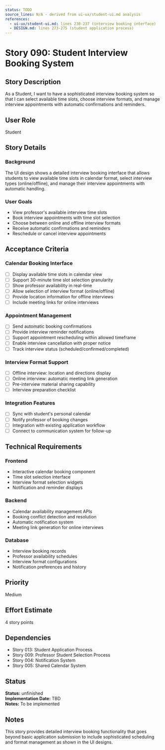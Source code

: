 ```yaml
---
status: TODO
source_lines: N/A - derived from ui-ux/student-ui.md analysis
references:
  - ui-ux/student-ui.md: lines 230-237 (interview booking interface)
  - DESIGN.md: lines 273-275 (student application process)
---
```


# Story 090: Student Interview Booking System

## Story Description
As a Student, I want to have a sophisticated interview booking system so that I can select available time slots, choose interview formats, and manage interview appointments with automatic confirmations and reminders.

## User Role
Student

## Story Details

### Background
The UI design shows a detailed interview booking interface that allows students to view available time slots in calendar format, select interview types (online/offline), and manage their interview appointments with automatic handling.

### User Goals
- View professor's available interview time slots
- Book interview appointments with time slot selection
- Choose between online and offline interview formats
- Receive automatic confirmations and reminders
- Reschedule or cancel interview appointments

## Acceptance Criteria

### Calendar Booking Interface
- [ ] Display available time slots in calendar view
- [ ] Support 30-minute time slot selection granularity
- [ ] Show professor availability in real-time
- [ ] Allow selection of interview format (online/offline)
- [ ] Provide location information for offline interviews
- [ ] Include meeting links for online interviews

### Appointment Management
- [ ] Send automatic booking confirmations
- [ ] Provide interview reminder notifications
- [ ] Support appointment rescheduling within allowed timeframe
- [ ] Enable interview cancellation with proper notice
- [ ] Track interview status (scheduled/confirmed/completed)

### Interview Format Support
- [ ] Offline interview: location and directions display
- [ ] Online interview: automatic meeting link generation
- [ ] Pre-interview material sharing capability
- [ ] Interview preparation checklist

### Integration Features
- [ ] Sync with student's personal calendar
- [ ] Notify professor of booking changes
- [ ] Integration with existing application workflow
- [ ] Connect to communication system for follow-up

## Technical Requirements

### Frontend
- Interactive calendar booking component
- Time slot selection interface
- Interview format selection widgets
- Notification and reminder displays

### Backend
- Calendar availability management APIs
- Booking conflict detection and resolution
- Automatic notification system
- Meeting link generation for online interviews

### Database
- Interview booking records
- Professor availability schedules
- Interview format configurations
- Notification preferences and history

## Priority
Medium

## Effort Estimate
4 story points

## Dependencies
- Story 013: Student Application Process
- Story 009: Professor Student Selection Process
- Story 004: Notification System
- Story 005: Shared Calendar System


## Status
**Status:** unfinished  
**Implementation Date:** TBD  
**Notes:** To be implemented
## Notes
This story provides detailed interview booking functionality that goes beyond basic application submission to include sophisticated scheduling and format management as shown in the UI designs.